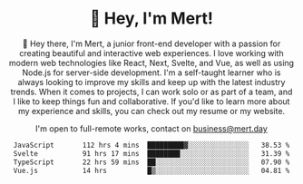 <div align="center">
  <h1 align="center">👋 Hey, I'm Mert! </h1>
<p>
 🎉 Hey there, I'm Mert, a junior front-end developer with a passion for creating beautiful and interactive web experiences. I love working with modern web technologies like React, Next, Svelte, and Vue, as well as using Node.js for server-side development. I'm a self-taught learner who is always looking to improve my skills and keep up with the latest industry trends. When it comes to projects, I can work solo or as part of a team, and I like to keep things fun and collaborative. If you'd like to learn more about my experience and skills, you can check out my resume or my website.
</p>

  I'm open to full-remote works, contact on [business@mert.day](mailto:business@mert.day) 
  
<!--START_SECTION:waka-->

```txt
JavaScript       112 hrs 4 mins  █████████▓░░░░░░░░░░░░░░░   38.53 %
Svelte           91 hrs 17 mins  ████████░░░░░░░░░░░░░░░░░   31.39 %
TypeScript       22 hrs 59 mins  ██░░░░░░░░░░░░░░░░░░░░░░░   07.90 %
Vue.js           14 hrs          █▒░░░░░░░░░░░░░░░░░░░░░░░   04.81 %
```

<!--END_SECTION:waka-->
